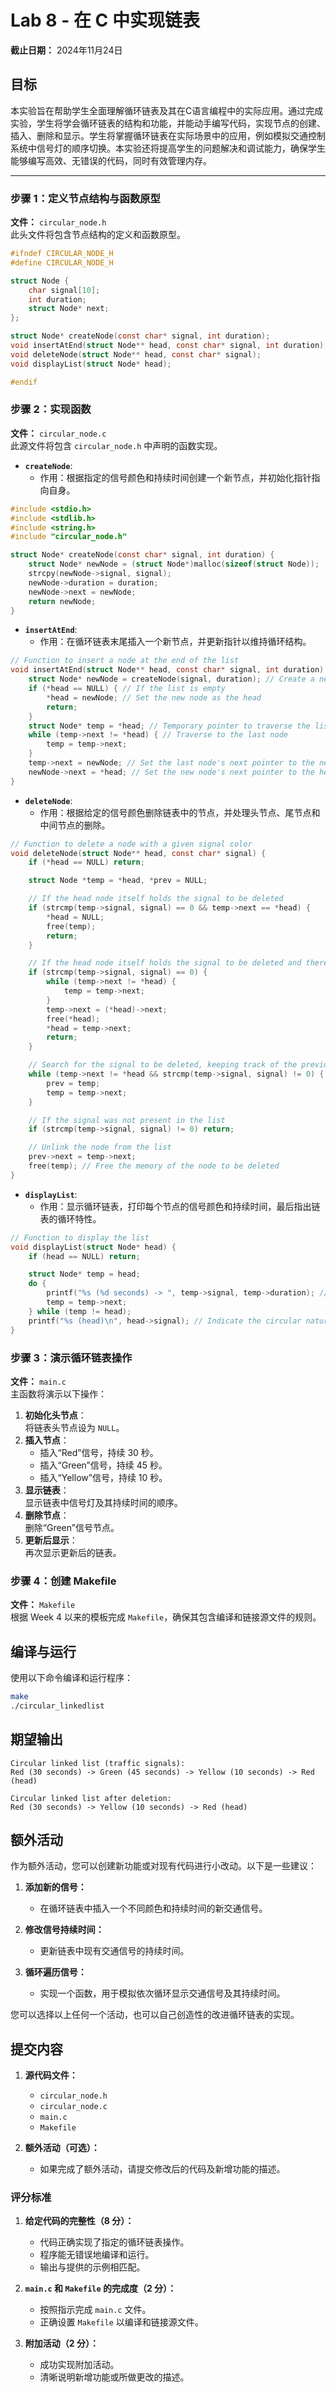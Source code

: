 # Lab 8 - 在 C 中实现链表

**截止日期：** 2024年11月24日

## 目标  
本实验旨在帮助学生全面理解循环链表及其在C语言编程中的实际应用。通过完成实验，学生将学会循环链表的结构和功能，并能动手编写代码，实现节点的创建、插入、删除和显示。学生将掌握循环链表在实际场景中的应用，例如模拟交通控制系统中信号灯的顺序切换。本实验还将提高学生的问题解决和调试能力，确保学生能够编写高效、无错误的代码，同时有效管理内存。

---

### 步骤 1：定义节点结构与函数原型
**文件：** `circular_node.h`  
此头文件将包含节点结构的定义和函数原型。
```c
#ifndef CIRCULAR_NODE_H
#define CIRCULAR_NODE_H

struct Node {
    char signal[10];
    int duration;
    struct Node* next;
};

struct Node* createNode(const char* signal, int duration);
void insertAtEnd(struct Node** head, const char* signal, int duration);
void deleteNode(struct Node** head, const char* signal);
void displayList(struct Node* head);

#endif
```
### 步骤 2：实现函数
**文件：** `circular_node.c`  
此源文件将包含 `circular_node.h` 中声明的函数实现。
- **`createNode`**:  
	- 作用：根据指定的信号颜色和持续时间创建一个新节点，并初始化指针指向自身。
```c
#include <stdio.h>
#include <stdlib.h>
#include <string.h>
#include "circular_node.h"

struct Node* createNode(const char* signal, int duration) {
    struct Node* newNode = (struct Node*)malloc(sizeof(struct Node));
    strcpy(newNode->signal, signal);
    newNode->duration = duration;
    newNode->next = newNode;
    return newNode;
}
```
- **`insertAtEnd`**:  
	-  作用：在循环链表末尾插入一个新节点，并更新指针以维持循环结构。
```c
// Function to insert a node at the end of the list
void insertAtEnd(struct Node** head, const char* signal, int duration) {
    struct Node* newNode = createNode(signal, duration); // Create a new node
    if (*head == NULL) { // If the list is empty
        *head = newNode; // Set the new node as the head
        return;
    }
    struct Node* temp = *head; // Temporary pointer to traverse the list
    while (temp->next != *head) { // Traverse to the last node
        temp = temp->next;
    }
    temp->next = newNode; // Set the last node's next pointer to the new node
    newNode->next = *head; // Set the new node's next pointer to the head
}
```
- **`deleteNode`**:  
	- 作用：根据给定的信号颜色删除链表中的节点，并处理头节点、尾节点和中间节点的删除。
```c
// Function to delete a node with a given signal color
void deleteNode(struct Node** head, const char* signal) {
    if (*head == NULL) return;

    struct Node *temp = *head, *prev = NULL;

    // If the head node itself holds the signal to be deleted
    if (strcmp(temp->signal, signal) == 0 && temp->next == *head) {
        *head = NULL;
        free(temp);
        return;
    }

    // If the head node itself holds the signal to be deleted and there are more nodes
    if (strcmp(temp->signal, signal) == 0) {
        while (temp->next != *head) {
            temp = temp->next;
        }
        temp->next = (*head)->next;
        free(*head);
        *head = temp->next;
        return;
    }

    // Search for the signal to be deleted, keeping track of the previous node
    while (temp->next != *head && strcmp(temp->signal, signal) != 0) {
        prev = temp;
        temp = temp->next;
    }

    // If the signal was not present in the list
    if (strcmp(temp->signal, signal) != 0) return;

    // Unlink the node from the list
    prev->next = temp->next;
    free(temp); // Free the memory of the node to be deleted
}
```
- **`displayList`**:  
	- 作用：显示循环链表，打印每个节点的信号颜色和持续时间，最后指出链表的循环特性。
```c
// Function to display the list
void displayList(struct Node* head) {
    if (head == NULL) return;

    struct Node* temp = head;
    do {
        printf("%s (%d seconds) -> ", temp->signal, temp->duration); // Print the signal color and duration of each node
        temp = temp->next;
    } while (temp != head);
    printf("%s (head)\n", head->signal); // Indicate the circular nature of the list
}
```
### 步骤 3：演示循环链表操作
**文件：** `main.c`  
主函数将演示以下操作：
1. **初始化头节点**：  
   将链表头节点设为 `NULL`。
2. **插入节点**：
   - 插入“Red”信号，持续 30 秒。  
   - 插入“Green”信号，持续 45 秒。  
   - 插入“Yellow”信号，持续 10 秒。
3. **显示链表**：  
   显示链表中信号灯及其持续时间的顺序。
4. **删除节点**：  
   删除“Green”信号节点。
5. **更新后显示**：  
   再次显示更新后的链表。

### 步骤 4：创建 Makefile
**文件：** `Makefile`  
根据 Week 4 以来的模板完成 `Makefile`，确保其包含编译和链接源文件的规则。

## 编译与运行
使用以下命令编译和运行程序：  
```bash
make
./circular_linkedlist
```
## 期望输出
```plaintext
Circular linked list (traffic signals):
Red (30 seconds) -> Green (45 seconds) -> Yellow (10 seconds) -> Red (head)

Circular linked list after deletion:
Red (30 seconds) -> Yellow (10 seconds) -> Red (head)
```
## 额外活动

作为额外活动，您可以创建新功能或对现有代码进行小改动。以下是一些建议：

1. **添加新的信号：**
   - 在循环链表中插入一个不同颜色和持续时间的新交通信号。

2. **修改信号持续时间：**
   - 更新链表中现有交通信号的持续时间。

3. **循环遍历信号：**
   - 实现一个函数，用于模拟依次循环显示交通信号及其持续时间。

您可以选择以上任何一个活动，也可以自己创造性的改进循环链表的实现。

## 提交内容

1. **源代码文件：**
   - `circular_node.h`
   - `circular_node.c`
   - `main.c`
   - `Makefile`

2. **额外活动（可选）：**
   - 如果完成了额外活动，请提交修改后的代码及新增功能的描述。


### 评分标准

1. **给定代码的完整性（8 分）：**
   - 代码正确实现了指定的循环链表操作。
   - 程序能无错误地编译和运行。
   - 输出与提供的示例相匹配。

2. **`main.c` 和 `Makefile` 的完成度（2 分）：**
   - 按照指示完成 `main.c` 文件。
   - 正确设置 `Makefile` 以编译和链接源文件。

3. **附加活动（2 分）：**
   - 成功实现附加活动。
   - 清晰说明新增功能或所做更改的描述。

